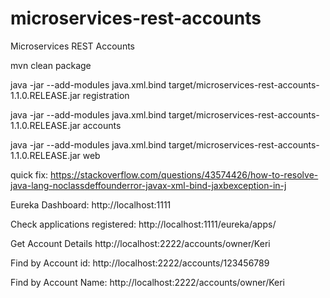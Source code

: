 # microservices-rest-accounts
Microservices REST Accounts

mvn clean package

java -jar --add-modules java.xml.bind target/microservices-rest-accounts-1.1.0.RELEASE.jar registration

java -jar --add-modules java.xml.bind target/microservices-rest-accounts-1.1.0.RELEASE.jar accounts

java -jar --add-modules java.xml.bind target/microservices-rest-accounts-1.1.0.RELEASE.jar web

quick fix:
https://stackoverflow.com/questions/43574426/how-to-resolve-java-lang-noclassdeffounderror-javax-xml-bind-jaxbexception-in-j


Eureka Dashboard:
http://localhost:1111

Check applications registered: 
http://localhost:1111/eureka/apps/

Get Account Details
http://localhost:2222/accounts/owner/Keri

Find by Account id:
http://localhost:2222/accounts/123456789

Find by Account Name:
http://localhost:2222/accounts/owner/Keri
